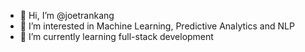 - 👋 Hi, I’m @joetrankang
- 👀 I’m interested in Machine Learning, Predictive Analytics and NLP
- 🌱 I’m currently learning full-stack development 

<!---
joetrankang/joetrankang is a ✨ special ✨ repository because its `README.md` (this file) appears on your GitHub profile.
You can click the Preview link to take a look at your changes.
--->
